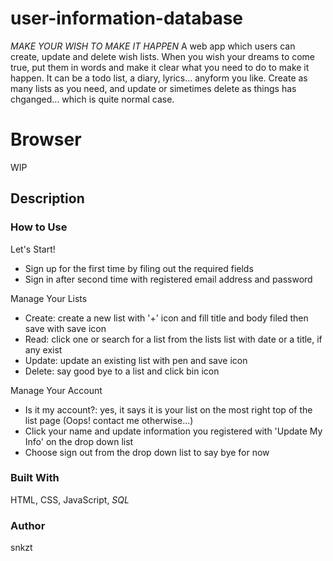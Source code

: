 # user-information-database
*MAKE YOUR WISH TO MAKE IT HAPPEN*
A web app which users can create, update and delete wish lists.
When you wish your dreams to come true, put them in words and make it clear what you need to do to make it happen.
It can be a todo list, a diary, lyrics... anyform you like.
Create as many lists as you need, and update or simetimes delete as things has chganged... which is quite normal case.

# Browser
WIP

## Description
### How to Use
Let's Start!
  - Sign up for the first time by filing out the required fields
  - Sign in after second time with registered email address and password

Manage Your Lists
  - Create: create a new list with '+' icon and fill title and body filed then save with save icon
  - Read: click one or search for a list from the lists list with date or a title, if any exist 
  - Update: update an existing list with pen and save icon 
  - Delete: say good bye to a list and click bin icon

Manage Your Account
  - Is it my account?: yes, it says it is your list on the most right top of the list page (Oops! contact me otherwise...)
  - Click your name and update information you registered with 'Update My Info' on the drop down list 
  - Choose sign out from the drop down list to say bye for now

### Built With
HTML, CSS, JavaScript, *SQL*

### Author
snkzt